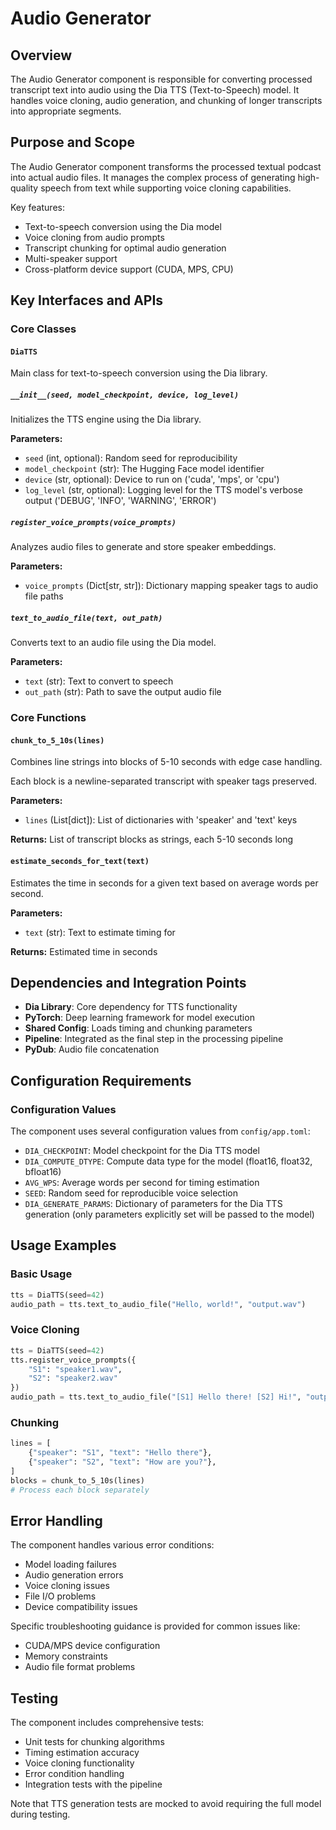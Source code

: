 # Audio Generator

## Overview

The Audio Generator component is responsible for converting processed transcript text into audio using the Dia TTS (Text-to-Speech) model. It handles voice cloning, audio generation, and chunking of longer transcripts into appropriate segments.

## Purpose and Scope

The Audio Generator component transforms the processed textual podcast into actual audio files. It manages the complex process of generating high-quality speech from text while supporting voice cloning capabilities.

Key features:
- Text-to-speech conversion using the Dia model
- Voice cloning from audio prompts
- Transcript chunking for optimal audio generation
- Multi-speaker support
- Cross-platform device support (CUDA, MPS, CPU)

## Key Interfaces and APIs

### Core Classes

#### `DiaTTS`
Main class for text-to-speech conversion using the Dia library.

##### `__init__(seed, model_checkpoint, device, log_level)`
Initializes the TTS engine using the Dia library.

**Parameters:**
- `seed` (int, optional): Random seed for reproducibility
- `model_checkpoint` (str): The Hugging Face model identifier
- `device` (str, optional): Device to run on ('cuda', 'mps', or 'cpu')
- `log_level` (str, optional): Logging level for the TTS model's verbose output ('DEBUG', 'INFO', 'WARNING', 'ERROR')

##### `register_voice_prompts(voice_prompts)`
Analyzes audio files to generate and store speaker embeddings.

**Parameters:**
- `voice_prompts` (Dict[str, str]): Dictionary mapping speaker tags to audio file paths

##### `text_to_audio_file(text, out_path)`
Converts text to an audio file using the Dia model.

**Parameters:**
- `text` (str): Text to convert to speech
- `out_path` (str): Path to save the output audio file

### Core Functions

#### `chunk_to_5_10s(lines)`
Combines line strings into blocks of 5-10 seconds with edge case handling.

Each block is a newline-separated transcript with speaker tags preserved.

**Parameters:**
- `lines` (List[dict]): List of dictionaries with 'speaker' and 'text' keys

**Returns:** List of transcript blocks as strings, each 5-10 seconds long

#### `estimate_seconds_for_text(text)`
Estimates the time in seconds for a given text based on average words per second.

**Parameters:**
- `text` (str): Text to estimate timing for

**Returns:** Estimated time in seconds

## Dependencies and Integration Points

- **Dia Library**: Core dependency for TTS functionality
- **PyTorch**: Deep learning framework for model execution
- **Shared Config**: Loads timing and chunking parameters
- **Pipeline**: Integrated as the final step in the processing pipeline
- **PyDub**: Audio file concatenation

## Configuration Requirements

### Configuration Values

The component uses several configuration values from `config/app.toml`:

- `DIA_CHECKPOINT`: Model checkpoint for the Dia TTS model
- `DIA_COMPUTE_DTYPE`: Compute data type for the model (float16, float32, bfloat16)
- `AVG_WPS`: Average words per second for timing estimation
- `SEED`: Random seed for reproducible voice selection
- `DIA_GENERATE_PARAMS`: Dictionary of parameters for the Dia TTS generation (only parameters explicitly set will be passed to the model)

## Usage Examples

### Basic Usage
```python
tts = DiaTTS(seed=42)
audio_path = tts.text_to_audio_file("Hello, world!", "output.wav")
```

### Voice Cloning
```python
tts = DiaTTS(seed=42)
tts.register_voice_prompts({
    "S1": "speaker1.wav",
    "S2": "speaker2.wav"
})
audio_path = tts.text_to_audio_file("[S1] Hello there! [S2] Hi!", "output.wav")
```

### Chunking
```python
lines = [
    {"speaker": "S1", "text": "Hello there"},
    {"speaker": "S2", "text": "How are you?"},
]
blocks = chunk_to_5_10s(lines)
# Process each block separately
```

## Error Handling

The component handles various error conditions:
- Model loading failures
- Audio generation errors
- Voice cloning issues
- File I/O problems
- Device compatibility issues

Specific troubleshooting guidance is provided for common issues like:
- CUDA/MPS device configuration
- Memory constraints
- Audio file format problems

## Testing

The component includes comprehensive tests:
- Unit tests for chunking algorithms
- Timing estimation accuracy
- Voice cloning functionality
- Error condition handling
- Integration tests with the pipeline

Note that TTS generation tests are mocked to avoid requiring the full model during testing.
